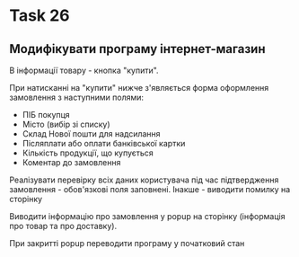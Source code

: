 # Task 26

## Модифікувати програму інтернет-магазин

В інформації товару - кнопка "купити".

При натисканні на "купити" нижче з'являється форма оформлення замовлення з наступними полями:
* ПІБ покупця
* Місто (вибір зі списку)
* Склад Нової пошти для надсилання
* Післяплати або оплати банківської картки
* Кількість продукції, що купується
* Коментар до замовлення

Реалізувати перевірку всіх даних користувача під час підтвердження замовлення - обов'язкові поля заповнені. Інакше - виводити помилку на сторінку

Виводити інформацію про замовлення у popup на сторінку (інформація про товар та про доставку).

При закритті popup переводити програму у початковий стан